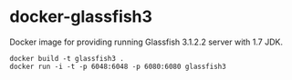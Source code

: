 docker-glassfish3
=================

Docker image for providing running Glassfish 3.1.2.2 server with 1.7 JDK.

    docker build -t glassfish3 .
    docker run -i -t -p 6048:6048 -p 6080:6080 glassfish3
